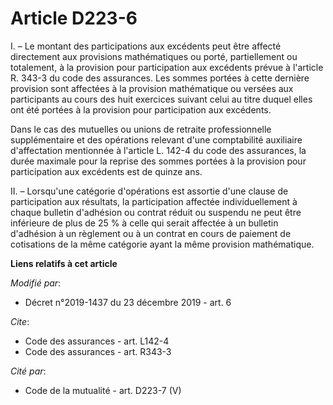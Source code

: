 # Article D223-6

I. – Le montant des participations aux excédents peut être affecté directement aux provisions mathématiques ou porté,
partiellement ou totalement, à la provision pour participation aux excédents prévue à l'article R. 343-3 du code des
assurances. Les sommes portées à cette dernière provision sont affectées à la provision mathématique ou versées aux
participants au cours des huit exercices suivant celui au titre duquel elles ont été portées à la provision pour
participation aux excédents. 

Dans le cas des mutuelles ou unions de retraite professionnelle supplémentaire et des opérations relevant d'une comptabilité
auxiliaire d'affectation mentionnée à l'article L. 142-4 du code des assurances, la durée maximale pour la reprise des sommes
portées à la provision pour participation aux excédents est de quinze ans. 

II. – Lorsqu'une catégorie d'opérations est assortie d'une clause de participation aux résultats, la participation affectée
individuellement à chaque bulletin d'adhésion ou contrat réduit ou suspendu ne peut être inférieure de plus de 25 % à celle
qui serait affectée à un bulletin d'adhésion à un règlement ou à un contrat en cours de paiement de cotisations de la même
catégorie ayant la même provision mathématique.

**Liens relatifs à cet article**

_Modifié par_:

  - Décret n°2019-1437 du 23 décembre 2019 - art. 6

_Cite_:

  - Code des assurances - art. L142-4
  - Code des assurances - art. R343-3

_Cité par_:

  - Code de la mutualité - art. D223-7 (V)
